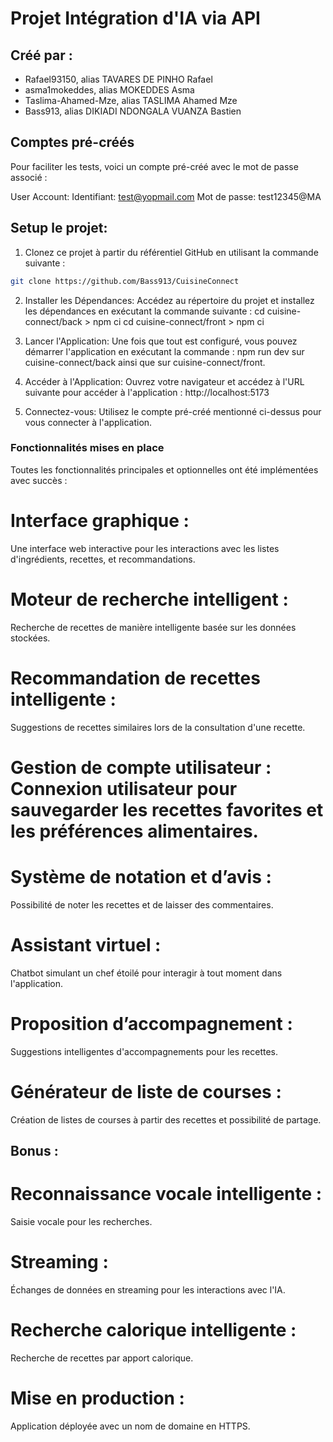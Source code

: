 # Projet Intégration d'IA via API

## Créé par :
- Rafael93150, alias TAVARES DE PINHO Rafael
- asma1mokeddes, alias MOKEDDES Asma
- Taslima-Ahamed-Mze, alias TASLIMA Ahamed Mze
- Bass913, alias DIKIADI NDONGALA VUANZA Bastien

## Comptes pré-créés
Pour faciliter les tests, voici un compte pré-créé avec le mot de passe associé :

User Account:
Identifiant: test@yopmail.com
Mot de passe: test12345@MA

## Setup le projet:

1. Clonez ce projet à partir du référentiel GitHub en utilisant la commande suivante :
```bash
git clone https://github.com/Bass913/CuisineConnect
```

2. Installer les Dépendances:
Accédez au répertoire du projet et installez les dépendances en exécutant la commande suivante :
cd cuisine-connect/back > npm ci
cd cuisine-connect/front > npm ci

3. Lancer l'Application:
Une fois que tout est configuré, vous pouvez démarrer l'application en exécutant la commande :
npm run dev sur cuisine-connect/back ainsi que sur cuisine-connect/front.

4. Accéder à l'Application:
Ouvrez votre navigateur et accédez à l'URL suivante pour accéder à l'application :
http://localhost:5173

5. Connectez-vous:
Utilisez le compte pré-créé mentionné ci-dessus pour vous connecter à l'application.

### Fonctionnalités mises en place
Toutes les fonctionnalités principales et optionnelles ont été implémentées avec succès :

# Interface graphique : 
Une interface web interactive pour les interactions avec les listes d'ingrédients, recettes, et recommandations.

# Moteur de recherche intelligent : 
Recherche de recettes de manière intelligente basée sur les données stockées.

# Recommandation de recettes intelligente : 
Suggestions de recettes similaires lors de la consultation d'une recette.

# Gestion de compte utilisateur : Connexion utilisateur pour sauvegarder les recettes favorites et les préférences alimentaires.

# Système de notation et d’avis :
Possibilité de noter les recettes et de laisser des commentaires.

# Assistant virtuel : 
Chatbot simulant un chef étoilé pour interagir à tout moment dans l'application.

# Proposition d’accompagnement :
Suggestions intelligentes d'accompagnements pour les recettes.

# Générateur de liste de courses : 
Création de listes de courses à partir des recettes et possibilité de partage.

## Bonus :
# Reconnaissance vocale intelligente : 
Saisie vocale pour les recherches.
# Streaming :
Échanges de données en streaming pour les interactions avec l'IA.
# Recherche calorique intelligente : 
Recherche de recettes par apport calorique.
# Mise en production : 
Application déployée avec un nom de domaine en HTTPS.

